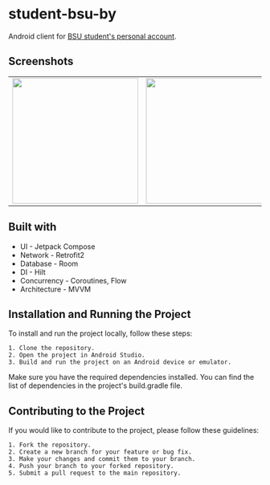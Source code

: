 # student-bsu-by

Android client for [BSU student's personal account](https://student.bsu.by).

## Screenshots

<table>
  <tr>
    <td><img src="/screenshots/screen0.png" width=250></td>
    <td><img src="https://play-lh.googleusercontent.com/_3hdU4AiW8t8rX9bt1JnEbo3aOuTRfRxKwmfxPtJCRbcEMTvJ7IQ5mnySjeAbMjSWJ0=w2560-h1442-rw" width=250></td>
    <td><img src="/screenshots/screen2.png" width=250></td>
    <td><img src="/screenshots/screen3.png" width=250></td>
  </tr>
</table>

## Built with

* UI - Jetpack Compose
* Network - Retrofit2
* Database - Room
* DI - Hilt
* Concurrency - Coroutines, Flow
* Architecture - MVVM

## Installation and Running the Project

To install and run the project locally, follow these steps:

    1. Clone the repository.
    2. Open the project in Android Studio.
    3. Build and run the project on an Android device or emulator.

Make sure you have the required dependencies installed. You can find the list of dependencies in the
project's build.gradle file.

## Contributing to the Project

If you would like to contribute to the project, please follow these guidelines:

    1. Fork the repository.
    2. Create a new branch for your feature or bug fix.
    3. Make your changes and commit them to your branch.
    4. Push your branch to your forked repository.
    5. Submit a pull request to the main repository.
